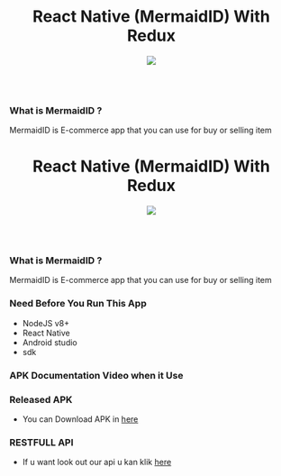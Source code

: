 <h1 align='center'>React Native (MermaidID) With Redux</h1>

<p align='center'>
  <a href='https://facebook.github.io/react-native/'>
  <img src='https://kreitech.io/blog/wp-content/uploads/2018/10/1_-NOQtyJAGQ1RNC3iVt_thA.png' />
  </a>
</p>

<br>
<br>

### What is MermaidID ?
MermaidID is E-commerce app that you can use for buy or selling item

<h1 align='center'>React Native (MermaidID) With Redux</h1>

<p align='center'>
  <a href='https://facebook.github.io/react-native/'>
  <img src='https://kreitech.io/blog/wp-content/uploads/2018/10/1_-NOQtyJAGQ1RNC3iVt_thA.png' />
  </a>
</p>

<br>
<br>

### What is MermaidID ?
MermaidID is E-commerce app that you can use for buy or selling item

### Need Before You Run This App

- NodeJS v8+
- React Native
- Android studio
- sdk

### APK Documentation Video when it Use

<!-- youtube link [here](https://youtu.be/G-lVh5U-0v4) -->

### Released APK

- You can Download APK in [here](https://bit.ly/2YC4NLb)


### RESTFULL API

- If u want look out our api u kan klik [here](https://github.com/x3xmermaid/MermaidID_backEND)

<!--### APK Documentation Screenshot when it Use
<!-- 
<p align="center">
    <img src="https://raw.githubusercontent.com/AnjasSM/noteApp-beta/master/src/Assets/img/AppDocumentation/Screenshot_2019-07-08-08-29-14-53.png" width=400 align="center" style="margin-right:20px"/>
    <img src="https://raw.githubusercontent.com/AnjasSM/noteApp-beta/master/src/Assets/img/AppDocumentation/Screenshot_2019-07-08-08-29-20-67.png" width=400 align="center" style="margin-right:20px"/>
    <img src="https://raw.githubusercontent.com/AnjasSM/noteApp-beta/master/src/Assets/img/AppDocumentation/Screenshot_2019-07-08-08-29-29-44.png" width=400 align="center" style="margin-right:20px"/>
    <img src="https://raw.githubusercontent.com/AnjasSM/noteApp-beta/master/src/Assets/img/AppDocumentation/Screenshot_2019-07-08-08-29-33-85.png" width=400 align="center" style="margin-right:20px"/>
    <img src="https://raw.githubusercontent.com/AnjasSM/noteApp-beta/master/src/Assets/img/AppDocumentation/Screenshot_2019-07-08-08-29-37-47.png" width=400 align="center" style="margin-right:20px"/>
    <img src="https://raw.githubusercontent.com/AnjasSM/noteApp-beta/master/src/Assets/img/AppDocumentation/Screenshot_2019-07-08-08-29-49-71.png" width=400 align="center" style="margin-right:20px"/>
    <img src="https://raw.githubusercontent.com/AnjasSM/noteApp-beta/master/src/Assets/img/AppDocumentation/Screenshot_2019-07-08-08-30-24-85.png" width=400 align="center" style="margin-right:20px"/>
    <img src="https://raw.githubusercontent.com/AnjasSM/noteApp-beta/master/src/Assets/img/AppDocumentation/Screenshot_2019-07-08-08-30-38-30.png" width=400 align="center" style="margin-right:20px"/>
    <img src="https://raw.githubusercontent.com/AnjasSM/noteApp-beta/master/src/Assets/img/AppDocumentation/Screenshot_2019-07-08-08-31-55-85.png" width=400 align="center" style="margin-right:20px"/>
    <img src="https://raw.githubusercontent.com/AnjasSM/noteApp-beta/master/src/Assets/img/AppDocumentation/Screenshot_2019-07-08-08-32-03-71.png" width=400 align="center" style="margin-right:20px"/>
</p> -->
